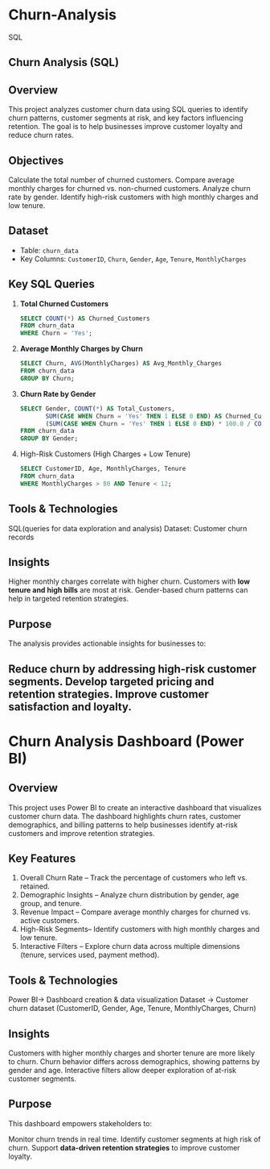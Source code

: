# Churn-Analysis
SQL

## Churn Analysis (SQL)

## Overview

This project analyzes customer churn data using SQL queries to identify churn patterns, customer segments at risk, and key factors influencing retention. The goal is to help businesses improve customer loyalty and reduce churn rates.

## Objectives

 Calculate the total number of churned customers.
 Compare average monthly charges for churned vs. non-churned customers.
 Analyze churn rate by gender.
 Identify high-risk customers with high monthly charges and low tenure.

## Dataset

* Table: `churn_data`
* Key Columns: `CustomerID`, `Churn`, `Gender`, `Age`, `Tenure`, `MonthlyCharges`

## Key SQL Queries

1. **Total Churned Customers**

   ```sql
   SELECT COUNT(*) AS Churned_Customers 
   FROM churn_data 
   WHERE Churn = 'Yes';
   ```

2. **Average Monthly Charges by Churn**

   ```sql
   SELECT Churn, AVG(MonthlyCharges) AS Avg_Monthly_Charges 
   FROM churn_data 
   GROUP BY Churn;
   ```

3. **Churn Rate by Gender**

   ```sql
   SELECT Gender, COUNT(*) AS Total_Customers,
          SUM(CASE WHEN Churn = 'Yes' THEN 1 ELSE 0 END) AS Churned_Customers,
          (SUM(CASE WHEN Churn = 'Yes' THEN 1 ELSE 0 END) * 100.0 / COUNT(*)) AS Churn_Rate
   FROM churn_data 
   GROUP BY Gender;
   ```

4. High-Risk Customers (High Charges + Low Tenure)

   ```sql
   SELECT CustomerID, Age, MonthlyCharges, Tenure 
   FROM churn_data 
   WHERE MonthlyCharges > 80 AND Tenure < 12;
   ```

## Tools & Technologies

SQL(queries for data exploration and analysis)
Dataset: Customer churn records

## Insights

Higher monthly charges correlate with higher churn.
 Customers with **low tenure and high bills** are most at risk.
 Gender-based churn patterns can help in targeted retention strategies.

## Purpose

The analysis provides actionable insights for businesses to:

Reduce churn by addressing high-risk customer segments.
Develop targeted pricing and retention strategies.
Improve customer satisfaction and loyalty.
-



# Churn Analysis Dashboard (Power BI)

## Overview

This project uses Power BI to create an interactive dashboard that visualizes customer churn data. The dashboard highlights churn rates, customer demographics, and billing patterns to help businesses identify at-risk customers and improve retention strategies.

## Key Features

1. Overall Churn Rate – Track the percentage of customers who left vs. retained.
2. Demographic Insights – Analyze churn distribution by gender, age group, and tenure.
3. Revenue Impact – Compare average monthly charges for churned vs. active customers.
4. High-Risk Segments– Identify customers with high monthly charges and low tenure.
5. Interactive Filters – Explore churn data across multiple dimensions (tenure, services used, payment method).

## Tools & Technologies

Power BI→ Dashboard creation & data visualization
Dataset → Customer churn dataset (CustomerID, Gender, Age, Tenure, MonthlyCharges, Churn)

## Insights

Customers with higher monthly charges and shorter tenure are more likely to churn.
Churn behavior differs across demographics, showing patterns by gender and age.
Interactive filters allow deeper exploration of at-risk customer segments.

## Purpose

This dashboard empowers stakeholders to:

 Monitor churn trends in real time.
 Identify customer segments at high risk of churn.
 Support **data-driven retention strategies** to improve customer loyalty.
